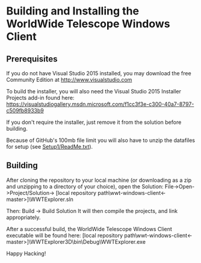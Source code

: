 # Building and Installing the WorldWide Telescope Windows Client

Prerequisites
-------------

If you do not have Visual Studio 2015 installed, you may download the free Community Edition at http://www.visualstudio.com

To build the installer, you will also need the Visual Studio 2015 Installer Projects add-in found here:
https://visualstudiogallery.msdn.microsoft.com/f1cc3f3e-c300-40a7-8797-c509fb8933b9

If you don't require the installer, just remove it from the solution before building.

Because of GitHub's 100mb file limit you will also have to unzip the datafiles for setup (see [Setup1/ReadMe.txt](Setup1/ReadMe.txt)).

Building
--------

After cloning the repository to your local machine (or downloading as a zip and unzipping to a directory of your choice), open the Solution:  File->Open->Project/Solution-> [local repository path\wwt-windows-client<-master>]\WWTExplorer.sln

Then: Build -> Build Solution
It will then compile the projects, and link appropriately.   

After a successful build, the WorldWide Telescope Windows Client executable will be found here: 
[local repository path\wwt-windows-client<-master>]\WWTExplorer3D\bin\Debug\WWTExplorer.exe

Happy Hacking!
